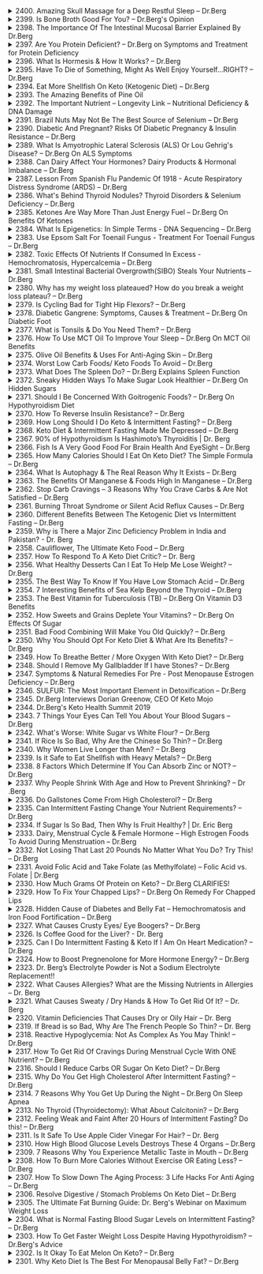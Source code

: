 <details>
<summary>2400. Amazing Skull Massage for a Deep Restful Sleep – Dr.Berg</summary><br>

<a href="https://www.youtube.com/watch?v=b5zqs2ciYHU" target="_blank">
    <img src="https://img.youtube.com/vi/b5zqs2ciYHU/maxresdefault.jpg" 
        alt="[Youtube]" width="200">
</a>

# Amazing Skull Massage for a Deep Restful Sleep – Dr.Berg


</details>

<details>
<summary>2399. Is Bone Broth Good For You? – Dr.Berg's Opinion</summary><br>

<a href="https://www.youtube.com/watch?v=8ijINiL4H64" target="_blank">
    <img src="https://img.youtube.com/vi/8ijINiL4H64/maxresdefault.jpg" 
        alt="[Youtube]" width="200">
</a>

# Is Bone Broth Good For You? – Dr.Berg's Opinion


</details>

<details>
<summary>2398. The Importance Of The Intestinal Mucosal Barrier Explained By Dr.Berg</summary><br>

<a href="https://www.youtube.com/watch?v=F2vorUSe_Fo" target="_blank">
    <img src="https://img.youtube.com/vi/F2vorUSe_Fo/maxresdefault.jpg" 
        alt="[Youtube]" width="200">
</a>

# The Importance Of The Intestinal Mucosal Barrier Explained By Dr.Berg


</details>

<details>
<summary>2397. Are You Protein Deficient? – Dr.Berg on Symptoms and Treatment for Protein Deficiency</summary><br>

<a href="https://www.youtube.com/watch?v=ZHfzcBy52Hw" target="_blank">
    <img src="https://img.youtube.com/vi/ZHfzcBy52Hw/maxresdefault.jpg" 
        alt="[Youtube]" width="200">
</a>

# Are You Protein Deficient? – Dr.Berg on Symptoms and Treatment for Protein Deficiency


</details>

<details>
<summary>2396. What Is Hormesis & How It Works? – Dr.Berg</summary><br>

<a href="https://www.youtube.com/watch?v=jOfcpsXpFgA" target="_blank">
    <img src="https://img.youtube.com/vi/jOfcpsXpFgA/maxresdefault.jpg" 
        alt="[Youtube]" width="200">
</a>

# What Is Hormesis & How It Works? – Dr.Berg


</details>

<details>
<summary>2395. Have To Die of Something, Might As Well Enjoy Yourself...RIGHT? – Dr.Berg</summary><br>

<a href="https://www.youtube.com/watch?v=j3T6fkDH8q4" target="_blank">
    <img src="https://img.youtube.com/vi/j3T6fkDH8q4/maxresdefault.jpg" 
        alt="[Youtube]" width="200">
</a>

# Have To Die of Something, Might As Well Enjoy Yourself...RIGHT? – Dr.Berg


</details>

<details>
<summary>2394. Eat More Shellfish On Keto (Ketogenic Diet) – Dr.Berg</summary><br>

<a href="https://www.youtube.com/watch?v=aBtS7_5l75A" target="_blank">
    <img src="https://img.youtube.com/vi/aBtS7_5l75A/maxresdefault.jpg" 
        alt="[Youtube]" width="200">
</a>

# Eat More Shellfish On Keto (Ketogenic Diet) – Dr.Berg


</details>

<details>
<summary>2393. The Amazing Benefits of Pine Oil</summary><br>

<a href="https://www.youtube.com/watch?v=ONisoHrkPw8" target="_blank">
    <img src="https://img.youtube.com/vi/ONisoHrkPw8/maxresdefault.jpg" 
        alt="[Youtube]" width="200">
</a>

# The Amazing Benefits of Pine Oil


</details>

<details>
<summary>2392. The Important Nutrient – Longevity Link – Nutritional Deficiency & DNA Damage</summary><br>

<a href="https://www.youtube.com/watch?v=MP79H8npMG0" target="_blank">
    <img src="https://img.youtube.com/vi/MP79H8npMG0/maxresdefault.jpg" 
        alt="[Youtube]" width="200">
</a>

# The Important Nutrient – Longevity Link – Nutritional Deficiency & DNA Damage


</details>

<details>
<summary>2391. Brazil Nuts May Not Be The Best Source of Selenium – Dr.Berg</summary><br>

<a href="https://www.youtube.com/watch?v=JQXgAMkv1EE" target="_blank">
    <img src="https://img.youtube.com/vi/JQXgAMkv1EE/maxresdefault.jpg" 
        alt="[Youtube]" width="200">
</a>

# Brazil Nuts May Not Be The Best Source of Selenium – Dr.Berg


</details>

<details>
<summary>2390. Diabetic And Pregnant? Risks Of Diabetic Pregnancy & Insulin Resistance – Dr.Berg</summary><br>

<a href="https://www.youtube.com/watch?v=szcdGeKyM_U" target="_blank">
    <img src="https://img.youtube.com/vi/szcdGeKyM_U/maxresdefault.jpg" 
        alt="[Youtube]" width="200">
</a>

# Diabetic And Pregnant? Risks Of Diabetic Pregnancy & Insulin Resistance – Dr.Berg


</details>

<details>
<summary>2389. What Is Amyotrophic Lateral Sclerosis (ALS) Or Lou Gehrig's Disease? – Dr.Berg On ALS Symptoms</summary><br>

<a href="https://www.youtube.com/watch?v=shxB16oL3qo" target="_blank">
    <img src="https://img.youtube.com/vi/shxB16oL3qo/maxresdefault.jpg" 
        alt="[Youtube]" width="200">
</a>

# What Is Amyotrophic Lateral Sclerosis (ALS) Or Lou Gehrig's Disease? – Dr.Berg On ALS Symptoms


</details>

<details>
<summary>2388. Can Dairy Affect Your Hormones? Dairy Products & Hormonal Imbalance – Dr.Berg</summary><br>

<a href="https://www.youtube.com/watch?v=D7kAqIzTCXA" target="_blank">
    <img src="https://img.youtube.com/vi/D7kAqIzTCXA/maxresdefault.jpg" 
        alt="[Youtube]" width="200">
</a>

# Can Dairy Affect Your Hormones? Dairy Products & Hormonal Imbalance – Dr.Berg


</details>

<details>
<summary>2387. Lesson From Spanish Flu Pandemic Of 1918 - Acute Respiratory Distress Syndrome (ARDS) – Dr.Berg</summary><br>

<a href="https://www.youtube.com/watch?v=ZyrcYVH6qtU" target="_blank">
    <img src="https://img.youtube.com/vi/ZyrcYVH6qtU/maxresdefault.jpg" 
        alt="[Youtube]" width="200">
</a>

# Lesson From Spanish Flu Pandemic Of 1918 - Acute Respiratory Distress Syndrome (ARDS) – Dr.Berg


</details>

<details>
<summary>2386. What's Behind Thyroid Nodules? Thyroid Disorders & Selenium Deficiency – Dr.Berg</summary><br>

<a href="https://www.youtube.com/watch?v=DMi1o9KPqxc" target="_blank">
    <img src="https://img.youtube.com/vi/DMi1o9KPqxc/maxresdefault.jpg" 
        alt="[Youtube]" width="200">
</a>

# What's Behind Thyroid Nodules? Thyroid Disorders & Selenium Deficiency – Dr.Berg


</details>

<details>
<summary>2385. Ketones Are Way More Than Just Energy Fuel – Dr.Berg On Benefits Of Ketones</summary><br>

<a href="https://www.youtube.com/watch?v=b9G7wR6BRuE" target="_blank">
    <img src="https://img.youtube.com/vi/b9G7wR6BRuE/maxresdefault.jpg" 
        alt="[Youtube]" width="200">
</a>

# Ketones Are Way More Than Just Energy Fuel – Dr.Berg On Benefits Of Ketones


</details>

<details>
<summary>2384. What Is Epigenetics: In Simple Terms - DNA Sequencing – Dr.Berg</summary><br>

<a href="https://www.youtube.com/watch?v=g12kIu9jrIk" target="_blank">
    <img src="https://img.youtube.com/vi/g12kIu9jrIk/maxresdefault.jpg" 
        alt="[Youtube]" width="200">
</a>

# What Is Epigenetics: In Simple Terms - DNA Sequencing – Dr.Berg


</details>

<details>
<summary>2383. Use Epsom Salt For Toenail Fungus - Treatment For Toenail Fungus – Dr.Berg</summary><br>

<a href="https://www.youtube.com/watch?v=ybWe5N4vCYg" target="_blank">
    <img src="https://img.youtube.com/vi/ybWe5N4vCYg/maxresdefault.jpg" 
        alt="[Youtube]" width="200">
</a>

# Use Epsom Salt For Toenail Fungus - Treatment For Toenail Fungus – Dr.Berg


</details>

<details>
<summary>2382. Toxic Effects Of Nutrients If Consumed In Excess - Hemochromatosis, Hypercalcemia – Dr.Berg</summary><br>

<a href="https://www.youtube.com/watch?v=pA8L4H7MnLw" target="_blank">
    <img src="https://img.youtube.com/vi/pA8L4H7MnLw/maxresdefault.jpg" 
        alt="[Youtube]" width="200">
</a>

# Toxic Effects Of Nutrients If Consumed In Excess - Hemochromatosis, Hypercalcemia – Dr.Berg


</details>

<details>
<summary>2381. Small Intestinal Bacterial Overgrowth(SIBO) Steals Your Nutrients – Dr.Berg</summary><br>

<a href="https://www.youtube.com/watch?v=fOIjbB27enE" target="_blank">
    <img src="https://img.youtube.com/vi/fOIjbB27enE/maxresdefault.jpg" 
        alt="[Youtube]" width="200">
</a>

# Small Intestinal Bacterial Overgrowth(SIBO) Steals Your Nutrients – Dr.Berg


</details>

<details>
<summary>2380. Why has my weight loss plateaued? How do you break a weight loss plateau? – Dr.Berg</summary><br>

<a href="https://www.youtube.com/watch?v=A8FWRkpbCVI" target="_blank">
    <img src="https://img.youtube.com/vi/A8FWRkpbCVI/maxresdefault.jpg" 
        alt="[Youtube]" width="200">
</a>

# Why has my weight loss plateaued? How do you break a weight loss plateau? – Dr.Berg


</details>

<details>
<summary>2379. Is Cycling Bad for Tight Hip Flexors? – Dr.Berg</summary><br>

<a href="https://www.youtube.com/watch?v=mAv0SkpJdRA" target="_blank">
    <img src="https://img.youtube.com/vi/mAv0SkpJdRA/maxresdefault.jpg" 
        alt="[Youtube]" width="200">
</a>

# Is Cycling Bad for Tight Hip Flexors? – Dr.Berg


</details>

<details>
<summary>2378. Diabetic Gangrene: Symptoms, Causes & Treatment – Dr.Berg On Diabetic Foot</summary><br>

<a href="https://www.youtube.com/watch?v=_HmRSMINhiM" target="_blank">
    <img src="https://img.youtube.com/vi/_HmRSMINhiM/maxresdefault.jpg" 
        alt="[Youtube]" width="200">
</a>

# Diabetic Gangrene: Symptoms, Causes & Treatment – Dr.Berg On Diabetic Foot


</details>

<details>
<summary>2377. What is Tonsils & Do You Need Them? – Dr.Berg</summary><br>

<a href="https://www.youtube.com/watch?v=d_igjDskDZI" target="_blank">
    <img src="https://img.youtube.com/vi/d_igjDskDZI/maxresdefault.jpg" 
        alt="[Youtube]" width="200">
</a>

# What is Tonsils & Do You Need Them? – Dr.Berg


</details>

<details>
<summary>2376. How To Use MCT Oil To Improve Your Sleep – Dr.Berg On MCT Oil Benefits</summary><br>

<a href="https://www.youtube.com/watch?v=irGVyiQNn_Y" target="_blank">
    <img src="https://img.youtube.com/vi/irGVyiQNn_Y/maxresdefault.jpg" 
        alt="[Youtube]" width="200">
</a>

# How To Use MCT Oil To Improve Your Sleep – Dr.Berg On MCT Oil Benefits


</details>

<details>
<summary>2375. Olive Oil Benefits & Uses For  Anti-Aging Skin – Dr.Berg</summary><br>

<a href="https://www.youtube.com/watch?v=ZaVGvytCB9w" target="_blank">
    <img src="https://img.youtube.com/vi/ZaVGvytCB9w/maxresdefault.jpg" 
        alt="[Youtube]" width="200">
</a>

# Olive Oil Benefits & Uses For  Anti-Aging Skin – Dr.Berg


</details>

<details>
<summary>2374. Worst Low Carb Foods/ Keto Foods To Avoid – Dr.Berg</summary><br>

<a href="https://www.youtube.com/watch?v=3iG8RYyumYE" target="_blank">
    <img src="https://img.youtube.com/vi/3iG8RYyumYE/maxresdefault.jpg" 
        alt="[Youtube]" width="200">
</a>

# Worst Low Carb Foods/ Keto Foods To Avoid – Dr.Berg


</details>

<details>
<summary>2373. What Does The Spleen Do? – Dr.Berg Explains Spleen Function</summary><br>

<a href="https://www.youtube.com/watch?v=kiXbC0L-e4g" target="_blank">
    <img src="https://img.youtube.com/vi/kiXbC0L-e4g/maxresdefault.jpg" 
        alt="[Youtube]" width="200">
</a>

# What Does The Spleen Do? – Dr.Berg Explains Spleen Function


</details>

<details>
<summary>2372. Sneaky Hidden Ways To Make Sugar Look Healthier – Dr.Berg On Hidden Sugars</summary><br>

<a href="https://www.youtube.com/watch?v=d66BlatRA38" target="_blank">
    <img src="https://img.youtube.com/vi/d66BlatRA38/maxresdefault.jpg" 
        alt="[Youtube]" width="200">
</a>

# Sneaky Hidden Ways To Make Sugar Look Healthier – Dr.Berg On Hidden Sugars


</details>

<details>
<summary>2371. Should I Be Concerned With Goitrogenic Foods? – Dr.Berg On Hypothyroidism Diet</summary><br>

<a href="https://www.youtube.com/watch?v=JHJkdadTxDc" target="_blank">
    <img src="https://img.youtube.com/vi/JHJkdadTxDc/maxresdefault.jpg" 
        alt="[Youtube]" width="200">
</a>

# Should I Be Concerned With Goitrogenic Foods? – Dr.Berg On Hypothyroidism Diet


</details>

<details>
<summary>2370. How To Reverse Insulin Resistance? – Dr.Berg</summary><br>

<a href="https://www.youtube.com/watch?v=cUXSPIi5mE0" target="_blank">
    <img src="https://img.youtube.com/vi/cUXSPIi5mE0/maxresdefault.jpg" 
        alt="[Youtube]" width="200">
</a>

# How To Reverse Insulin Resistance? – Dr.Berg


</details>

<details>
<summary>2369. How Long Should I Do Keto & Intermittent Fasting? – Dr.Berg</summary><br>

<a href="https://www.youtube.com/watch?v=zLB9SaE5xMM" target="_blank">
    <img src="https://img.youtube.com/vi/zLB9SaE5xMM/maxresdefault.jpg" 
        alt="[Youtube]" width="200">
</a>

# How Long Should I Do Keto & Intermittent Fasting? – Dr.Berg


</details>

<details>
<summary>2368. Keto Diet & Intermittent Fasting Made Me Depressed – Dr.Berg</summary><br>

<a href="https://www.youtube.com/watch?v=mU9MIGf3GiY" target="_blank">
    <img src="https://img.youtube.com/vi/mU9MIGf3GiY/maxresdefault.jpg" 
        alt="[Youtube]" width="200">
</a>

# Keto Diet & Intermittent Fasting Made Me Depressed – Dr.Berg


</details>

<details>
<summary>2367. 90% of Hypothyroidism Is Hashimoto’s Thyroiditis | Dr. Berg</summary><br>

<a href="https://www.youtube.com/watch?v=rvUthITs4oI" target="_blank">
    <img src="https://img.youtube.com/vi/rvUthITs4oI/maxresdefault.jpg" 
        alt="[Youtube]" width="200">
</a>

# 90% of Hypothyroidism Is Hashimoto’s Thyroiditis | Dr. Berg


</details>

<details>
<summary>2366. Fish Is A Very Good Food For Brain Health And EyeSight – Dr.Berg</summary><br>

<a href="https://www.youtube.com/watch?v=G6PopifKHDE" target="_blank">
    <img src="https://img.youtube.com/vi/G6PopifKHDE/maxresdefault.jpg" 
        alt="[Youtube]" width="200">
</a>

# Fish Is A Very Good Food For Brain Health And EyeSight – Dr.Berg


</details>

<details>
<summary>2365. How Many Calories Should I Eat On Keto Diet? The Simple Formula – Dr.Berg</summary><br>

<a href="https://www.youtube.com/watch?v=a-4GsqS99zc" target="_blank">
    <img src="https://img.youtube.com/vi/a-4GsqS99zc/maxresdefault.jpg" 
        alt="[Youtube]" width="200">
</a>

# How Many Calories Should I Eat On Keto Diet? The Simple Formula – Dr.Berg


</details>

<details>
<summary>2364. What Is Autophagy & The Real Reason Why It Exists – Dr.Berg</summary><br>

<a href="https://www.youtube.com/watch?v=tf8sSome1lE" target="_blank">
    <img src="https://img.youtube.com/vi/tf8sSome1lE/maxresdefault.jpg" 
        alt="[Youtube]" width="200">
</a>

# What Is Autophagy & The Real Reason Why It Exists – Dr.Berg


</details>

<details>
<summary>2363. The Benefits Of Manganese & Foods High In Manganese – Dr.Berg</summary><br>

<a href="https://www.youtube.com/watch?v=gsifREzstI4" target="_blank">
    <img src="https://img.youtube.com/vi/gsifREzstI4/maxresdefault.jpg" 
        alt="[Youtube]" width="200">
</a>

# The Benefits Of Manganese & Foods High In Manganese – Dr.Berg


</details>

<details>
<summary>2362. Stop Carb Cravings – 3 Reasons Why You Crave Carbs & Are Not Satisfied – Dr.Berg</summary><br>

<a href="https://www.youtube.com/watch?v=ZGY2ASJ2NSM" target="_blank">
    <img src="https://img.youtube.com/vi/ZGY2ASJ2NSM/maxresdefault.jpg" 
        alt="[Youtube]" width="200">
</a>

# Stop Carb Cravings – 3 Reasons Why You Crave Carbs & Are Not Satisfied – Dr.Berg


</details>

<details>
<summary>2361. Burning Throat Syndrome or Silent Acid Reflux Causes – Dr.Berg</summary><br>

<a href="https://www.youtube.com/watch?v=hzC95NphH5w" target="_blank">
    <img src="https://img.youtube.com/vi/hzC95NphH5w/maxresdefault.jpg" 
        alt="[Youtube]" width="200">
</a>

# Burning Throat Syndrome or Silent Acid Reflux Causes – Dr.Berg


</details>

<details>
<summary>2360. Different Benefits Between The Ketogenic Diet vs Intermittent Fasting – Dr.Berg</summary><br>

<a href="https://www.youtube.com/watch?v=LQXfEFGtsw4" target="_blank">
    <img src="https://img.youtube.com/vi/LQXfEFGtsw4/maxresdefault.jpg" 
        alt="[Youtube]" width="200">
</a>

# Different Benefits Between The Ketogenic Diet vs Intermittent Fasting – Dr.Berg


</details>

<details>
<summary>2359. Why is There a Major Zinc Deficiency Problem in India and Pakistan? - Dr. Berg</summary><br>

<a href="https://www.youtube.com/watch?v=h93KKivvIPM" target="_blank">
    <img src="https://img.youtube.com/vi/h93KKivvIPM/maxresdefault.jpg" 
        alt="[Youtube]" width="200">
</a>

# Why is There a Major Zinc Deficiency Problem in India and Pakistan? - Dr. Berg


</details>

<details>
<summary>2358. Cauliflower, The Ultimate Keto Food – Dr.Berg</summary><br>

<a href="https://www.youtube.com/watch?v=yZlwJsrFiDc" target="_blank">
    <img src="https://img.youtube.com/vi/yZlwJsrFiDc/maxresdefault.jpg" 
        alt="[Youtube]" width="200">
</a>

# Cauliflower, The Ultimate Keto Food – Dr.Berg


</details>

<details>
<summary>2357. How To Respond To A Keto Diet Critic? – Dr. Berg</summary><br>

<a href="https://www.youtube.com/watch?v=UOwC9ASVTAM" target="_blank">
    <img src="https://img.youtube.com/vi/UOwC9ASVTAM/maxresdefault.jpg" 
        alt="[Youtube]" width="200">
</a>

# How To Respond To A Keto Diet Critic? – Dr. Berg


</details>

<details>
<summary>2356. What Healthy Desserts Can I Eat To Help Me Lose Weight? – Dr.Berg</summary><br>

<a href="https://www.youtube.com/watch?v=F7qquUNM2Zw" target="_blank">
    <img src="https://img.youtube.com/vi/F7qquUNM2Zw/maxresdefault.jpg" 
        alt="[Youtube]" width="200">
</a>

# What Healthy Desserts Can I Eat To Help Me Lose Weight? – Dr.Berg


</details>

<details>
<summary>2355. The Best Way To Know If You Have Low Stomach Acid – Dr.Berg</summary><br>

<a href="https://www.youtube.com/watch?v=OxZBvKr-3x8" target="_blank">
    <img src="https://img.youtube.com/vi/OxZBvKr-3x8/maxresdefault.jpg" 
        alt="[Youtube]" width="200">
</a>

# The Best Way To Know If You Have Low Stomach Acid – Dr.Berg


</details>

<details>
<summary>2354. 7 Interesting Benefits of Sea Kelp Beyond the Thyroid – Dr.Berg</summary><br>

<a href="https://www.youtube.com/watch?v=9_uzE0-XR0E" target="_blank">
    <img src="https://img.youtube.com/vi/9_uzE0-XR0E/maxresdefault.jpg" 
        alt="[Youtube]" width="200">
</a>

# 7 Interesting Benefits of Sea Kelp Beyond the Thyroid – Dr.Berg


</details>

<details>
<summary>2353. The Best Vitamin for Tuberculosis (TB) – Dr.Berg On Vitamin D3 Benefits</summary><br>

<a href="https://www.youtube.com/watch?v=OWnUiSuVgj8" target="_blank">
    <img src="https://img.youtube.com/vi/OWnUiSuVgj8/maxresdefault.jpg" 
        alt="[Youtube]" width="200">
</a>

# The Best Vitamin for Tuberculosis (TB) – Dr.Berg On Vitamin D3 Benefits


</details>

<details>
<summary>2352. How Sweets and Grains Deplete Your Vitamins? – Dr.Berg On Effects Of Sugar</summary><br>

<a href="https://www.youtube.com/watch?v=jsag0FWSClw" target="_blank">
    <img src="https://img.youtube.com/vi/jsag0FWSClw/maxresdefault.jpg" 
        alt="[Youtube]" width="200">
</a>

# How Sweets and Grains Deplete Your Vitamins? – Dr.Berg On Effects Of Sugar


</details>

<details>
<summary>2351. Bad Food Combining Will Make You Old Quickly? – Dr.Berg</summary><br>

<a href="https://www.youtube.com/watch?v=wkPPUYOW8HE" target="_blank">
    <img src="https://img.youtube.com/vi/wkPPUYOW8HE/maxresdefault.jpg" 
        alt="[Youtube]" width="200">
</a>

# Bad Food Combining Will Make You Old Quickly? – Dr.Berg


</details>

<details>
<summary>2350. Why You Should Opt For Keto Diet & What Are Its Benefits? – Dr.Berg</summary><br>

<a href="https://www.youtube.com/watch?v=iQTvvqFp7IU" target="_blank">
    <img src="https://img.youtube.com/vi/iQTvvqFp7IU/maxresdefault.jpg" 
        alt="[Youtube]" width="200">
</a>

# Why You Should Opt For Keto Diet & What Are Its Benefits? – Dr.Berg


</details>

<details>
<summary>2349. How To Breathe Better / More Oxygen With Keto Diet? – Dr.Berg</summary><br>

<a href="https://www.youtube.com/watch?v=uS8rt6VNr50" target="_blank">
    <img src="https://img.youtube.com/vi/uS8rt6VNr50/maxresdefault.jpg" 
        alt="[Youtube]" width="200">
</a>

# How To Breathe Better / More Oxygen With Keto Diet? – Dr.Berg


</details>

<details>
<summary>2348. Should I Remove My Gallbladder If I have Stones? – Dr.Berg</summary><br>

<a href="https://www.youtube.com/watch?v=_PDc5xI1b5U" target="_blank">
    <img src="https://img.youtube.com/vi/_PDc5xI1b5U/maxresdefault.jpg" 
        alt="[Youtube]" width="200">
</a>

# Should I Remove My Gallbladder If I have Stones? – Dr.Berg


</details>

<details>
<summary>2347. Symptoms & Natural Remedies For Pre - Post Menopause Estrogen Deficiency – Dr.Berg</summary><br>

<a href="https://www.youtube.com/watch?v=iHrP06tUQu8" target="_blank">
    <img src="https://img.youtube.com/vi/iHrP06tUQu8/maxresdefault.jpg" 
        alt="[Youtube]" width="200">
</a>

# Symptoms & Natural Remedies For Pre - Post Menopause Estrogen Deficiency – Dr.Berg


</details>

<details>
<summary>2346. SULFUR: The Most Important Element in Detoxification – Dr.Berg</summary><br>

<a href="https://www.youtube.com/watch?v=eq9ZNd3ToSs" target="_blank">
    <img src="https://img.youtube.com/vi/eq9ZNd3ToSs/maxresdefault.jpg" 
        alt="[Youtube]" width="200">
</a>

# SULFUR: The Most Important Element in Detoxification – Dr.Berg


</details>

<details>
<summary>2345. Dr.Berg Interviews Dorian Greenow, CEO Of Keto Mojo</summary><br>

<a href="https://www.youtube.com/watch?v=krD-IQ_5lQk" target="_blank">
    <img src="https://img.youtube.com/vi/krD-IQ_5lQk/maxresdefault.jpg" 
        alt="[Youtube]" width="200">
</a>

# Dr.Berg Interviews Dorian Greenow, CEO Of Keto Mojo


</details>

<details>
<summary>2344. Dr.Berg's Keto Health Summit 2019</summary><br>

<a href="https://www.youtube.com/watch?v=rIvc3LAek7w" target="_blank">
    <img src="https://img.youtube.com/vi/rIvc3LAek7w/maxresdefault.jpg" 
        alt="[Youtube]" width="200">
</a>

# Dr.Berg's Keto Health Summit 2019


</details>

<details>
<summary>2343. 7 Things Your Eyes Can Tell You About Your Blood Sugars – Dr.Berg</summary><br>

<a href="https://www.youtube.com/watch?v=3Jvimhr_-wA" target="_blank">
    <img src="https://img.youtube.com/vi/3Jvimhr_-wA/maxresdefault.jpg" 
        alt="[Youtube]" width="200">
</a>

# 7 Things Your Eyes Can Tell You About Your Blood Sugars – Dr.Berg


</details>

<details>
<summary>2342. What's Worse: White Sugar vs White Flour? – Dr.Berg</summary><br>

<a href="https://www.youtube.com/watch?v=g_pax5an8B4" target="_blank">
    <img src="https://img.youtube.com/vi/g_pax5an8B4/maxresdefault.jpg" 
        alt="[Youtube]" width="200">
</a>

# What's Worse: White Sugar vs White Flour? – Dr.Berg


</details>

<details>
<summary>2341. If Rice Is So Bad, Why Are the Chinese So Thin? – Dr.Berg</summary><br>

<a href="https://www.youtube.com/watch?v=A5Aj-LhHtmw" target="_blank">
    <img src="https://img.youtube.com/vi/A5Aj-LhHtmw/maxresdefault.jpg" 
        alt="[Youtube]" width="200">
</a>

# If Rice Is So Bad, Why Are the Chinese So Thin? – Dr.Berg


</details>

<details>
<summary>2340. Why Women Live Longer than Men? – Dr.Berg</summary><br>

<a href="https://www.youtube.com/watch?v=VO5YeDZ-jRE" target="_blank">
    <img src="https://img.youtube.com/vi/VO5YeDZ-jRE/maxresdefault.jpg" 
        alt="[Youtube]" width="200">
</a>

# Why Women Live Longer than Men? – Dr.Berg


</details>

<details>
<summary>2339. Is it Safe to Eat Shellfish with Heavy Metals? – Dr.Berg</summary><br>

<a href="https://www.youtube.com/watch?v=534qYlimqBQ" target="_blank">
    <img src="https://img.youtube.com/vi/534qYlimqBQ/maxresdefault.jpg" 
        alt="[Youtube]" width="200">
</a>

# Is it Safe to Eat Shellfish with Heavy Metals? – Dr.Berg


</details>

<details>
<summary>2338. 8 Factors Which Determine If You Can Absorb Zinc or NOT? – Dr.Berg</summary><br>

<a href="https://www.youtube.com/watch?v=MEDWmciAGhE" target="_blank">
    <img src="https://img.youtube.com/vi/MEDWmciAGhE/maxresdefault.jpg" 
        alt="[Youtube]" width="200">
</a>

# 8 Factors Which Determine If You Can Absorb Zinc or NOT? – Dr.Berg


</details>

<details>
<summary>2337. Why People Shrink With Age and How to Prevent Shrinking? – Dr .Berg</summary><br>

<a href="https://www.youtube.com/watch?v=7cf33DCzuqk" target="_blank">
    <img src="https://img.youtube.com/vi/7cf33DCzuqk/maxresdefault.jpg" 
        alt="[Youtube]" width="200">
</a>

# Why People Shrink With Age and How to Prevent Shrinking? – Dr .Berg


</details>

<details>
<summary>2336. Do Gallstones Come From High Cholesterol? – Dr.Berg</summary><br>

<a href="https://www.youtube.com/watch?v=_3NAVFGQq54" target="_blank">
    <img src="https://img.youtube.com/vi/_3NAVFGQq54/maxresdefault.jpg" 
        alt="[Youtube]" width="200">
</a>

# Do Gallstones Come From High Cholesterol? – Dr.Berg


</details>

<details>
<summary>2335. Can Intermittent Fasting Change Your Nutrient Requirements? – Dr.Berg</summary><br>

<a href="https://www.youtube.com/watch?v=oLgRvzIUKSo" target="_blank">
    <img src="https://img.youtube.com/vi/oLgRvzIUKSo/maxresdefault.jpg" 
        alt="[Youtube]" width="200">
</a>

# Can Intermittent Fasting Change Your Nutrient Requirements? – Dr.Berg


</details>

<details>
<summary>2334. If Sugar Is So Bad, Then Why Is Fruit Healthy? | Dr. Eric Berg</summary><br>

<a href="https://www.youtube.com/watch?v=ef-uEe_fcdU" target="_blank">
    <img src="https://img.youtube.com/vi/ef-uEe_fcdU/maxresdefault.jpg" 
        alt="[Youtube]" width="200">
</a>

# If Sugar Is So Bad, Then Why Is Fruit Healthy? | Dr. Eric Berg


</details>

<details>
<summary>2333. Dairy, Menstrual Cycle & Female Hormone – High Estrogen Foods To Avoid During Menstruation – Dr.Berg</summary><br>

<a href="https://www.youtube.com/watch?v=DDMGm-Qd3OM" target="_blank">
    <img src="https://img.youtube.com/vi/DDMGm-Qd3OM/maxresdefault.jpg" 
        alt="[Youtube]" width="200">
</a>

# Dairy, Menstrual Cycle & Female Hormone – High Estrogen Foods To Avoid During Menstruation – Dr.Berg


</details>

<details>
<summary>2332. Not Losing That Last 20 Pounds No Matter What You Do? Try This! – Dr.Berg</summary><br>

<a href="https://www.youtube.com/watch?v=lFCxFTGFiM0" target="_blank">
    <img src="https://img.youtube.com/vi/lFCxFTGFiM0/maxresdefault.jpg" 
        alt="[Youtube]" width="200">
</a>

# Not Losing That Last 20 Pounds No Matter What You Do? Try This! – Dr.Berg


</details>

<details>
<summary>2331. Avoid Folic Acid and Take Folate (as Methylfolate) – Folic Acid vs. Folate | Dr.Berg</summary><br>

<a href="https://www.youtube.com/watch?v=bFpwPrnOQoY" target="_blank">
    <img src="https://img.youtube.com/vi/bFpwPrnOQoY/maxresdefault.jpg" 
        alt="[Youtube]" width="200">
</a>

# Avoid Folic Acid and Take Folate (as Methylfolate) – Folic Acid vs. Folate | Dr.Berg


</details>

<details>
<summary>2330. How Much Grams Of Protein on Keto? – Dr.Berg CLARIFIES!</summary><br>

<a href="https://www.youtube.com/watch?v=xlL0EXt2jNA" target="_blank">
    <img src="https://img.youtube.com/vi/xlL0EXt2jNA/maxresdefault.jpg" 
        alt="[Youtube]" width="200">
</a>

# How Much Grams Of Protein on Keto? – Dr.Berg CLARIFIES!


</details>

<details>
<summary>2329. How To Fix Your Chapped Lips? – Dr.Berg On  Remedy For Chapped Lips</summary><br>

<a href="https://www.youtube.com/watch?v=xVG2K1zew4c" target="_blank">
    <img src="https://img.youtube.com/vi/xVG2K1zew4c/maxresdefault.jpg" 
        alt="[Youtube]" width="200">
</a>

# How To Fix Your Chapped Lips? – Dr.Berg On  Remedy For Chapped Lips


</details>

<details>
<summary>2328. Hidden Cause of Diabetes and Belly Fat – Hemochromatosis and Iron Food Fortification – Dr.Berg</summary><br>

<a href="https://www.youtube.com/watch?v=yBCU_xY2uEc" target="_blank">
    <img src="https://img.youtube.com/vi/yBCU_xY2uEc/maxresdefault.jpg" 
        alt="[Youtube]" width="200">
</a>

# Hidden Cause of Diabetes and Belly Fat – Hemochromatosis and Iron Food Fortification – Dr.Berg


</details>

<details>
<summary>2327. What Causes Crusty Eyes/ Eye Boogers? – Dr.Berg</summary><br>

<a href="https://www.youtube.com/watch?v=_5wFZPF7xhI" target="_blank">
    <img src="https://img.youtube.com/vi/_5wFZPF7xhI/maxresdefault.jpg" 
        alt="[Youtube]" width="200">
</a>

# What Causes Crusty Eyes/ Eye Boogers? – Dr.Berg


</details>

<details>
<summary>2326. Is Coffee Good for the Liver? - Dr. Berg</summary><br>

<a href="https://www.youtube.com/watch?v=yDwAUMVRUS0" target="_blank">
    <img src="https://img.youtube.com/vi/yDwAUMVRUS0/maxresdefault.jpg" 
        alt="[Youtube]" width="200">
</a>

# Is Coffee Good for the Liver? - Dr. Berg


</details>

<details>
<summary>2325. Can I Do Intermittent Fasting & Keto If I Am On Heart Medication? – Dr.Berg</summary><br>

<a href="https://www.youtube.com/watch?v=pevprJsbDNY" target="_blank">
    <img src="https://img.youtube.com/vi/pevprJsbDNY/maxresdefault.jpg" 
        alt="[Youtube]" width="200">
</a>

# Can I Do Intermittent Fasting & Keto If I Am On Heart Medication? – Dr.Berg


</details>

<details>
<summary>2324. How to Boost Pregnenolone for More Hormone Energy? – Dr.Berg</summary><br>

<a href="https://www.youtube.com/watch?v=B0FT5Yq8gQM" target="_blank">
    <img src="https://img.youtube.com/vi/B0FT5Yq8gQM/maxresdefault.jpg" 
        alt="[Youtube]" width="200">
</a>

# How to Boost Pregnenolone for More Hormone Energy? – Dr.Berg


</details>

<details>
<summary>2323. Dr. Berg’s Electrolyte Powder is Not a Sodium Electrolyte Replacement!!</summary><br>

<a href="https://www.youtube.com/watch?v=Ura4uZGYdm0" target="_blank">
    <img src="https://img.youtube.com/vi/Ura4uZGYdm0/maxresdefault.jpg" 
        alt="[Youtube]" width="200">
</a>

# Dr. Berg’s Electrolyte Powder is Not a Sodium Electrolyte Replacement!!


</details>

<details>
<summary>2322. What Causes Allergies? What are the Missing Nutrients in Allergies – Dr. Berg</summary><br>

<a href="https://www.youtube.com/watch?v=Zsq__sae5Yc" target="_blank">
    <img src="https://img.youtube.com/vi/Zsq__sae5Yc/maxresdefault.jpg" 
        alt="[Youtube]" width="200">
</a>

# What Causes Allergies? What are the Missing Nutrients in Allergies – Dr. Berg


</details>

<details>
<summary>2321. What Causes Sweaty / Dry Hands & How To Get Rid Of It? – Dr. Berg</summary><br>

<a href="https://www.youtube.com/watch?v=l4_8vRmQVmA" target="_blank">
    <img src="https://img.youtube.com/vi/l4_8vRmQVmA/maxresdefault.jpg" 
        alt="[Youtube]" width="200">
</a>

# What Causes Sweaty / Dry Hands & How To Get Rid Of It? – Dr. Berg


</details>

<details>
<summary>2320. Vitamin Deficiencies That Causes Dry or Oily Hair – Dr. Berg</summary><br>

<a href="https://www.youtube.com/watch?v=aZqhHKB-mKc" target="_blank">
    <img src="https://img.youtube.com/vi/aZqhHKB-mKc/maxresdefault.jpg" 
        alt="[Youtube]" width="200">
</a>

# Vitamin Deficiencies That Causes Dry or Oily Hair – Dr. Berg


</details>

<details>
<summary>2319. If Bread is so Bad, Why Are The French People So Thin? – Dr. Berg</summary><br>

<a href="https://www.youtube.com/watch?v=m11PixK4G90" target="_blank">
    <img src="https://img.youtube.com/vi/m11PixK4G90/maxresdefault.jpg" 
        alt="[Youtube]" width="200">
</a>

# If Bread is so Bad, Why Are The French People So Thin? – Dr. Berg


</details>

<details>
<summary>2318. Reactive Hypoglycemia: Not As Complex As You May Think! – Dr.Berg</summary><br>

<a href="https://www.youtube.com/watch?v=fNjk0fjoQSs" target="_blank">
    <img src="https://img.youtube.com/vi/fNjk0fjoQSs/maxresdefault.jpg" 
        alt="[Youtube]" width="200">
</a>

# Reactive Hypoglycemia: Not As Complex As You May Think! – Dr.Berg


</details>

<details>
<summary>2317. How To Get Rid Of Cravings During Menstrual Cycle With ONE Nutrient? – Dr.Berg</summary><br>

<a href="https://www.youtube.com/watch?v=dVGr_ywd_iI" target="_blank">
    <img src="https://img.youtube.com/vi/dVGr_ywd_iI/maxresdefault.jpg" 
        alt="[Youtube]" width="200">
</a>

# How To Get Rid Of Cravings During Menstrual Cycle With ONE Nutrient? – Dr.Berg


</details>

<details>
<summary>2316. Should I Reduce Carbs OR Sugar On Keto Diet? – Dr.Berg</summary><br>

<a href="https://www.youtube.com/watch?v=7RBsVGk9bkA" target="_blank">
    <img src="https://img.youtube.com/vi/7RBsVGk9bkA/maxresdefault.jpg" 
        alt="[Youtube]" width="200">
</a>

# Should I Reduce Carbs OR Sugar On Keto Diet? – Dr.Berg


</details>

<details>
<summary>2315. Why Do You Get High Cholesterol After Intermittent Fasting? – Dr.Berg</summary><br>

<a href="https://www.youtube.com/watch?v=bJ4S-0XJ1fA" target="_blank">
    <img src="https://img.youtube.com/vi/bJ4S-0XJ1fA/maxresdefault.jpg" 
        alt="[Youtube]" width="200">
</a>

# Why Do You Get High Cholesterol After Intermittent Fasting? – Dr.Berg


</details>

<details>
<summary>2314. 7 Reasons Why You Get Up During the Night – Dr.Berg On Sleep Apnea</summary><br>

<a href="https://www.youtube.com/watch?v=1COqq37F82Q" target="_blank">
    <img src="https://img.youtube.com/vi/1COqq37F82Q/maxresdefault.jpg" 
        alt="[Youtube]" width="200">
</a>

# 7 Reasons Why You Get Up During the Night – Dr.Berg On Sleep Apnea


</details>

<details>
<summary>2313. No Thyroid (Thyroidectomy): What About Calcitonin? – Dr.Berg</summary><br>

<a href="https://www.youtube.com/watch?v=v-ApGpz9FD4" target="_blank">
    <img src="https://img.youtube.com/vi/v-ApGpz9FD4/maxresdefault.jpg" 
        alt="[Youtube]" width="200">
</a>

# No Thyroid (Thyroidectomy): What About Calcitonin? – Dr.Berg


</details>

<details>
<summary>2312. Feeling Weak and Faint After 20 Hours of Intermittent Fasting? Do this! – Dr.Berg</summary><br>

<a href="https://www.youtube.com/watch?v=kmvdYeS9b64" target="_blank">
    <img src="https://img.youtube.com/vi/kmvdYeS9b64/maxresdefault.jpg" 
        alt="[Youtube]" width="200">
</a>

# Feeling Weak and Faint After 20 Hours of Intermittent Fasting? Do this! – Dr.Berg


</details>

<details>
<summary>2311. Is It Safe To Use Apple Cider Vinegar For Hair? – Dr. Berg</summary><br>

<a href="https://www.youtube.com/watch?v=dbxXJgnAaKw" target="_blank">
    <img src="https://img.youtube.com/vi/dbxXJgnAaKw/maxresdefault.jpg" 
        alt="[Youtube]" width="200">
</a>

# Is It Safe To Use Apple Cider Vinegar For Hair? – Dr. Berg


</details>

<details>
<summary>2310. How High Blood Glucose Levels Destroys These 4 Organs – Dr.Berg</summary><br>

<a href="https://www.youtube.com/watch?v=lmN9FR9udKw" target="_blank">
    <img src="https://img.youtube.com/vi/lmN9FR9udKw/maxresdefault.jpg" 
        alt="[Youtube]" width="200">
</a>

# How High Blood Glucose Levels Destroys These 4 Organs – Dr.Berg


</details>

<details>
<summary>2309. 7 Reasons Why You Experience Metallic Taste in Mouth – Dr.Berg</summary><br>

<a href="https://www.youtube.com/watch?v=SWO-ll6p_yg" target="_blank">
    <img src="https://img.youtube.com/vi/SWO-ll6p_yg/maxresdefault.jpg" 
        alt="[Youtube]" width="200">
</a>

# 7 Reasons Why You Experience Metallic Taste in Mouth – Dr.Berg


</details>

<details>
<summary>2308. How To Burn More Calories Without Exercise OR Eating Less? – Dr.Berg</summary><br>

<a href="https://www.youtube.com/watch?v=r9nqxSn4qrk" target="_blank">
    <img src="https://img.youtube.com/vi/r9nqxSn4qrk/maxresdefault.jpg" 
        alt="[Youtube]" width="200">
</a>

# How To Burn More Calories Without Exercise OR Eating Less? – Dr.Berg


</details>

<details>
<summary>2307. How To Slow Down The Aging Process: 3 Life Hacks For Anti Aging – Dr.Berg</summary><br>

<a href="https://www.youtube.com/watch?v=L8bFLDWUs3k" target="_blank">
    <img src="https://img.youtube.com/vi/L8bFLDWUs3k/maxresdefault.jpg" 
        alt="[Youtube]" width="200">
</a>

# How To Slow Down The Aging Process: 3 Life Hacks For Anti Aging – Dr.Berg


</details>

<details>
<summary>2306. Resolve Digestive / Stomach Problems On Keto Diet – Dr.Berg</summary><br>

<a href="https://www.youtube.com/watch?v=O_2z7wRiupQ" target="_blank">
    <img src="https://img.youtube.com/vi/O_2z7wRiupQ/maxresdefault.jpg" 
        alt="[Youtube]" width="200">
</a>

# Resolve Digestive / Stomach Problems On Keto Diet – Dr.Berg


</details>

<details>
<summary>2305. The Ultimate Fat Burning Guide: Dr. Berg's Webinar on Maximum Weight Loss</summary><br>

<a href="https://www.youtube.com/watch?v=j91eC2z9Om4" target="_blank">
    <img src="https://img.youtube.com/vi/j91eC2z9Om4/maxresdefault.jpg" 
        alt="[Youtube]" width="200">
</a>

# The Ultimate Fat Burning Guide: Dr. Berg's Webinar on Maximum Weight Loss


</details>

<details>
<summary>2304. What is Normal Fasting Blood Sugar Levels on Intermittent Fasting? – Dr.Berg</summary><br>

<a href="https://www.youtube.com/watch?v=KEUJuirSrJg" target="_blank">
    <img src="https://img.youtube.com/vi/KEUJuirSrJg/maxresdefault.jpg" 
        alt="[Youtube]" width="200">
</a>

# What is Normal Fasting Blood Sugar Levels on Intermittent Fasting? – Dr.Berg


</details>

<details>
<summary>2303. How To Get Faster Weight Loss Despite Having Hypothyroidism? – Dr.Berg's Advice</summary><br>

<a href="https://www.youtube.com/watch?v=B3cfLaWCufo" target="_blank">
    <img src="https://img.youtube.com/vi/B3cfLaWCufo/maxresdefault.jpg" 
        alt="[Youtube]" width="200">
</a>

# How To Get Faster Weight Loss Despite Having Hypothyroidism? – Dr.Berg's Advice


</details>

<details>
<summary>2302. Is It Okay To Eat Melon On Keto? – Dr.Berg</summary><br>

<a href="https://www.youtube.com/watch?v=VXkJaNQTJn0" target="_blank">
    <img src="https://img.youtube.com/vi/VXkJaNQTJn0/maxresdefault.jpg" 
        alt="[Youtube]" width="200">
</a>

# Is It Okay To Eat Melon On Keto? – Dr.Berg


</details>

<details>
<summary>2301. Why Keto Diet Is The Best For Menopausal Belly Fat? – Dr.Berg</summary><br>

<a href="https://www.youtube.com/watch?v=ndyMstnfZxg" target="_blank">
    <img src="https://img.youtube.com/vi/ndyMstnfZxg/maxresdefault.jpg" 
        alt="[Youtube]" width="200">
</a>

# Why Keto Diet Is The Best For Menopausal Belly Fat? – Dr.Berg


</details>


